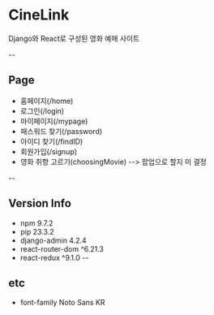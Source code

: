 # CineLink
Django와 React로 구성된 영화 예매 사이트

--

## Page
- 홈페이지(/home)
- 로그인(/login)
- 마이페이지(/mypage)
- 패스워드 찾기(/password)
- 아이디 찾기(/findID)
- 회원가입(/signup)
- 영화 취향 고르기(choosingMovie) --> 팝업으로 할지 미 결정

--

## Version Info
- npm 9.7.2
- pip 23.3.2
- django-admin 4.2.4
- react-router-dom ^6.21.3
- react-redux ^9.1.0
--

## etc
- font-family Noto Sans KR
